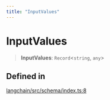 ```yaml
---
title: "InputValues"
---
```


# InputValues

> **InputValues**: `Record`<`string`, `any`\>

## Defined in

[langchain/src/schema/index.ts:8](https://github.com/hwchase17/langchainjs/blob/ddf2996/langchain/src/schema/index.ts#L8)
